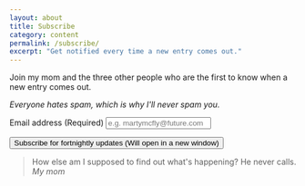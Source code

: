 ```yaml
---
layout: about
title: Subscribe
category: content
permalink: /subscribe/
excerpt: "Get notified every time a new entry comes out."
---
```

Join my mom and the three other people who are the first to know when a new entry comes out.

*Everyone hates spam, which is why I'll never spam you.*

<!-- Begin Mailchimp Signup Form -->
<div id="mc_embed_signup">
<form action="https://carloseriksson.us7.list-manage.com/subscribe/post?u=74d468d8f9729558f8696095c&amp;id=40cbc48884" method="post" id="mc-embedded-subscribe-form" name="mc-embedded-subscribe-form" class="validate" target="_blank" novalidate>
<div id="mc_embed_signup_scroll">


<div class="field-group">
<label for="mce-EMAIL" class="visuallyhidden">Email address (Required)</label>
<input type="email" value="" name="EMAIL" class="required email" id="mce-EMAIL" placeholder="e.g. martymcfly@future.com">
<div id="mce-responses" class="clear">
<div class="response" id="mce-error-response" style="display:none"></div>
<div class="response" id="mce-success-response" style="display:none"></div>
</div>    <!-- real people should not fill this in and expect good things - do not remove this or risk form bot signups-->
<div style="position: absolute; left: -5000px;" aria-hidden="true"><input type="text" name="b_74d468d8f9729558f8696095c_40cbc48884" tabindex="-1" value=""></div>
</div>

<button type="submit" name="subscribe" id="mc-embedded-subscribe" class="button">Subscribe for fortnightly updates <span class="visuallyhidden">(Will open in a new window)</span></button>


</div>
</form>
</div>
<!--End mc_embed_signup-->

> How else am I supposed to find out what's happening? He never calls. <cite>My mom</cite>
